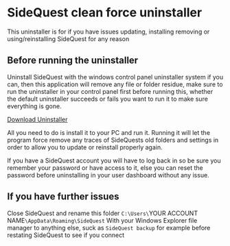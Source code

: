 # SideQuest clean force uninstaller

This uninstaller is for if you have issues updating, installing removing or using/reinstalling SideQuest for any reason

## Before running the uninstaller
Uninstall SideQuest with the windows control panel uninstaller system if you can, then this application will remove any file or folder residue, make sure to run the uninstaller in your control panel first before running this, whether the default uninstaller succeeds or fails you want to run it to make sure everything is gone.

[Download Uninstaller](https://drive.google.com/open?id=1Nw3UIa0p0SJ1w7-FBLL7hr57jnIj6MQS)

All you need to do is install it to your PC and run it.
Running it will let the program force remove any traces of SideQuests old folders and settings in order to allow you to update or reinstall properly again.

If you have a SideQuest account you will have to log back in so be sure you remember your password or have access to it, else you can reset the password before uninstalling in your user dashboard without any issue.

## If you have further issues

Close SideQuest and rename this folder
`C:\Users\`YOUR ACCOUNT NAME`\AppData\Roaming\SideQuest`
With your Windows Explorer file manager to anything else, suck as `SideQuest backup` for example
before restating SideQuest to see if you connect